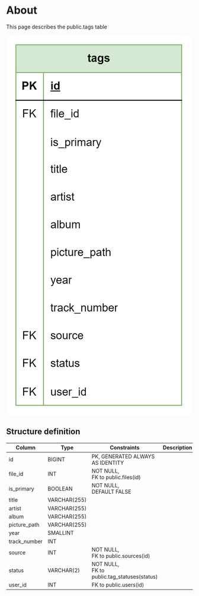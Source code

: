 # About

This page describes the public.tags table

![alt text](tags.png)

## Structure definition

| Column | Type | Constraints | Description |
| - | - | - | - |
| id | BIGINT | PK, GENERATED ALWAYS AS IDENTITY |
| file_id | INT | NOT NULL,<br/> FK to public.files(id) |
| is_primary | BOOLEAN | NOT NULL,<br/> DEFAULT FALSE |
| title | VARCHAR(255) |
| artist | VARCHAR(255) |
| album | VARCHAR(255) |
| picture_path | VARCHAR(255) |
| year | SMALLINT |
| track_number | INT |
| source | INT | NOT NULL,<br/> FK to public.sources(id) |
| status | VARCHAR(2) | NOT NULL,<br/> FK to public.tag_statuses(status) |
| user_id | INT | FK to public.users(id) |
